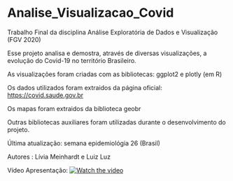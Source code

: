 # Analise_Visualizacao_Covid
Trabalho Final da disciplina Análise Exploratória de Dados e Visualização (FGV 2020)

Esse projeto analisa e demostra, através de diversas visualizações, a evolução do Covid-19 no território Brasileiro. 

As visualizações foram criadas com as bibliotecas: ggplot2 e plotly (em R)

Os dados utilizados foram extraidos da página oficial: https://covid.saude.gov.br

Os mapas foram extraidos da biblioteca geobr

Outras bibliotecas auxiliares foram utilizadas durante o desenvolvimento do projeto. 

Última atualização: semana epidemiológia 26 (Brasil)

Autores : Lívia Meinhardt e Luiz Luz 

Vídeo Apresentação:
[![Watch the video](https://img.youtube.com/vi/SFKChNxgC4Y/maxresdefault.jpg)](https://youtu.be/SFKChNxgC4Y)

